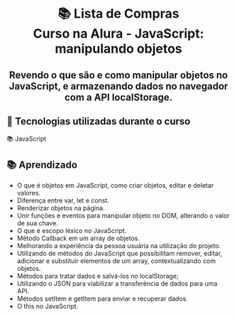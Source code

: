 <div align="center">
<h1>📚  Lista de Compras<br/>
Curso na Alura - JavaScript: manipulando objetos</h1>

<h2>Revendo o que são e como manipular objetos no JavaScript, e armazenando dados no navegador com a API localStorage.</h2>
</div>

## 🔨 Tecnologias utilizadas durante o curso

 📚 JavaScript

## 📚 Aprendizado

- O que é objetos em JavaScript, como criar objetos, editar e deletar valores.
- Diferença entre var, let e const.
- Renderizar objetos na página.
- Unir funções e eventos para manipular objeto no DOM, alterando o valor de sua chave.
- O que é escopo léxico no JavaScript.
- Método Callback em um array de objetos.
- Melhorando a experiência da pessoa usuária na utilização do projeto.
- Utilizando de métodos do JavaScript que possibilitam remover, editar, adicionar e substituir elementos de um array, contextualizando com objetos.
- Métodos para tratar dados e salvá-los no localStorage;
- Utilizando o JSON para viabilizar a transferência de dados para uma API.
- Métodos setItem e getItem para enviar e recuperar dados.
- O this no JavaScript.
